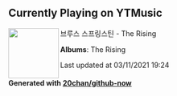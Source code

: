 ## Currently Playing on YTMusic

[<img align="left" width="100" src="https://lh3.googleusercontent.com/2Wl0IFLk3AEgnUS7MwbHtILcZq6PT-DpZs8dtb-ilw0sojuFAwDMQanKE18dGRsQPz7MLhPARhpD_Awy">](https://music.youtube.com/watch?v=r5_8gpiSotI)

브루스 스프링스틴 - The Rising

**Albums**: The Rising

Last updated at 03/11/2021 19:24

#### Generated with [20chan/github-now](https://github.com/20chan/github-now)


<!--
**20chan/20chan** is a ✨ _special_ ✨ repository because its `README.md` (this file) appears on your GitHub profile.

Here are some ideas to get you started:

- 🔭 I’m currently working on ...
- 🌱 I’m currently learning ...
- 👯 I’m looking to collaborate on ...
- 🤔 I’m looking for help with ...
- 💬 Ask me about ...
- 📫 How to reach me: ...
- 😄 Pronouns: ...
- ⚡ Fun fact: ...
-->
